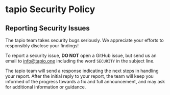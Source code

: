 # tapio Security Policy

## Reporting Security Issues

The tapio team takes security bugs seriously. We appreciate your efforts to responsibly disclose your findings!

To report a security issue, **DO NOT** open a GitHub issue, but send us an email to [info@tapio.one](mailto:info@tapio.one?subject=SECURITY) including the word `SECURITY` in the subject line.

The tapio team will send a response indicating the next steps in handling your report. After the initial reply to your report, the team will keep you informed of the progress towards a fix and full announcement, and may ask for additional information or guidance.

